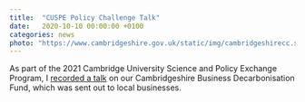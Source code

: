 ```yaml
---
title:  "CUSPE Policy Challenge Talk"
date:   2020-10-10 00:00:00 +0100
categories: news
photo: "https://www.cambridgeshire.gov.uk/static/img/cambridgeshirecc.svg"
---
```


As part of the 2021 Cambridge University Science and Policy Exchange Program, I <a href="https://www.youtube.com/watch?v=X9LMu4Cw3ac&ab_channel=CambridgeshireCountyCouncil">recorded a talk</a> on our Cambridgeshire Business Decarbonisation Fund, which was sent out to local businesses. 
